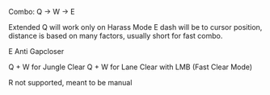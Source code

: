 Combo: Q -> W -> E

Extended Q will work only on Harass Mode
E dash will be to cursor position, distance is based on many factors, usually short for fast combo.

E Anti Gapcloser

Q + W for Jungle Clear
Q + W for Lane Clear with LMB (Fast Clear Mode)

R not supported, meant to be manual
